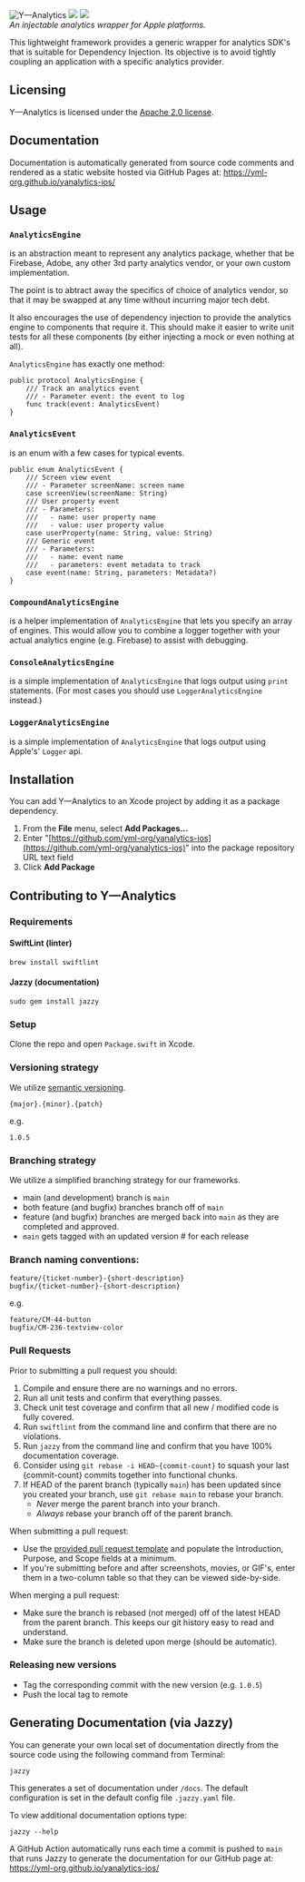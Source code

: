 ![Y—Analytics](https://user-images.githubusercontent.com/1037520/214347556-2c63320d-e348-4fad-8762-6ff7d7a6b869.jpeg)
[![](https://img.shields.io/endpoint?url=https%3A%2F%2Fswiftpackageindex.com%2Fapi%2Fpackages%2Fyml-org%2Fyanalytics-ios%2Fbadge%3Ftype%3Dswift-versions)](https://swiftpackageindex.com/yml-org/yanalytics-ios) [![](https://img.shields.io/endpoint?url=https%3A%2F%2Fswiftpackageindex.com%2Fapi%2Fpackages%2Fyml-org%2Fyanalytics-ios%2Fbadge%3Ftype%3Dplatforms)](https://swiftpackageindex.com/yml-org/yanalytics-ios)   
_An injectable analytics wrapper for Apple platforms._

This lightweight framework provides a generic wrapper for analytics SDK's that is suitable for Dependency Injection. Its objective is to avoid tightly coupling an application with a specific analytics provider.

Licensing
----------
Y—Analytics is licensed under the [Apache 2.0 license](LICENSE).

Documentation
----------

Documentation is automatically generated from source code comments and rendered as a static website hosted via GitHub Pages at: https://yml-org.github.io/yanalytics-ios/

Usage
----------

### `AnalyticsEngine`
is an abstraction meant to represent any analytics package, whether that be Firebase, Adobe, any other 3rd party analytics vendor, or your own custom implementation.

The point is to abtract away the specifics of choice of analytics vendor, so that it may be swapped at any time without incurring major tech debt.

It also encourages the use of dependency injection to provide the analytics engine to components that require it. This should make it easier to write unit tests for all these components (by either injecting a mock or even nothing at all).

`AnalyticsEngine` has exactly one method:
```
public protocol AnalyticsEngine {
    /// Track an analytics event
    /// - Parameter event: the event to log
    func track(event: AnalyticsEvent)
}
```

### `AnalyticsEvent`
is an enum with a few cases for typical events.
```
public enum AnalyticsEvent {
    /// Screen view event
    /// - Parameter screenName: screen name
    case screenView(screenName: String)
    /// User property event
    /// - Parameters:
    ///   - name: user property name
    ///   - value: user property value
    case userProperty(name: String, value: String)
    /// Generic event
    /// - Parameters:
    ///   - name: event name
    ///   - parameters: event metadata to track
    case event(name: String, parameters: Metadata?)
}
```

### `CompoundAnalyticsEngine`
is a helper implementation of `AnalyticsEngine` that lets you specify an array of engines. This would allow you to combine a logger together with your actual analytics engine (e.g. Firebase) to assist with debugging.

### `ConsoleAnalyticsEngine`
is a simple implementation of `AnalyticsEngine` that logs output using `print` statements. (For most cases you should use `LoggerAnalyticsEngine` instead.)

### `LoggerAnalyticsEngine`
is a simple implementation of `AnalyticsEngine` that logs output using Apple's' `Logger` api.

Installation
----------

You can add Y—Analytics to an Xcode project by adding it as a package dependency.

1. From the **File** menu, select **Add Packages...**
2. Enter "[https://github.com/yml-org/yanalytics-ios](https://github.com/yml-org/yanalytics-ios)" into the package repository URL text field
3. Click **Add Package**

Contributing to Y—Analytics
----------

### Requirements

#### SwiftLint (linter)
```
brew install swiftlint
```

#### Jazzy (documentation)
```
sudo gem install jazzy
```

### Setup

Clone the repo and open `Package.swift` in Xcode.

### Versioning strategy

We utilize [semantic versioning](https://semver.org).

```
{major}.{minor}.{patch}
```

e.g.

```
1.0.5
```

### Branching strategy

We utilize a simplified branching strategy for our frameworks.

* main (and development) branch is `main`
* both feature (and bugfix) branches branch off of `main`
* feature (and bugfix) branches are merged back into `main` as they are completed and approved.
* `main` gets tagged with an updated version # for each release
 
### Branch naming conventions:

```
feature/{ticket-number}-{short-description}
bugfix/{ticket-number}-{short-description}
```
e.g.
```
feature/CM-44-button
bugfix/CM-236-textview-color
```

### Pull Requests

Prior to submitting a pull request you should:

1. Compile and ensure there are no warnings and no errors.
2. Run all unit tests and confirm that everything passes.
3. Check unit test coverage and confirm that all new / modified code is fully covered.
4. Run `swiftlint` from the command line and confirm that there are no violations.
5. Run `jazzy` from the command line and confirm that you have 100% documentation coverage.
6. Consider using `git rebase -i HEAD~{commit-count}` to squash your last {commit-count} commits together into functional chunks.
7. If HEAD of the parent branch (typically `main`) has been updated since you created your branch, use `git rebase main` to rebase your branch.
    * _Never_ merge the parent branch into your branch.
    * _Always_ rebase your branch off of the parent branch.

When submitting a pull request:

* Use the [provided pull request template](.github/pull_request_template.md) and populate the Introduction, Purpose, and Scope fields at a minimum.
* If you're submitting before and after screenshots, movies, or GIF's, enter them in a two-column table so that they can be viewed side-by-side.

When merging a pull request:

* Make sure the branch is rebased (not merged) off of the latest HEAD from the parent branch. This keeps our git history easy to read and understand.
* Make sure the branch is deleted upon merge (should be automatic).

### Releasing new versions
* Tag the corresponding commit with the new version (e.g. `1.0.5`)
* Push the local tag to remote

Generating Documentation (via Jazzy)
----------

You can generate your own local set of documentation directly from the source code using the following command from Terminal:
```
jazzy
```
This generates a set of documentation under `/docs`. The default configuration is set in the default config file `.jazzy.yaml` file.

To view additional documentation options type:
```
jazzy --help
```
A GitHub Action automatically runs each time a commit is pushed to `main` that runs Jazzy to generate the documentation for our GitHub page at: https://yml-org.github.io/yanalytics-ios/
